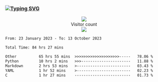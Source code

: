### <a href="https://git.io/typing-svg"><img src="https://readme-typing-svg.herokuapp.com?font=Fira+Code&pause=1000&width=435&lines=+Hi+%F0%9F%91%8B+There+is+Chenghow" alt="Typing SVG" /></a>
<p align="center"> 
  <img src="https://github-readme-stats.vercel.app/api?username=chenghow&show_icons=true"><br>
  Visitor count<br>
  <img src="https://profile-counter.glitch.me/chenghow/count.svg">
</p>

<!--START_SECTION:waka-->

```txt
From: 23 January 2023 - To: 13 October 2023

Total Time: 84 hrs 27 mins

Other          65 hrs 55 mins  >>>>>>>>>>>>>>>>>>>>-----   78.06 %
Python         10 hrs 2 mins   >>>----------------------   11.88 %
Markdown       2 hrs 53 mins   >------------------------   03.43 %
YAML           1 hr 52 mins    >------------------------   02.23 %
C              1 hr 27 mins    -------------------------   01.73 %
```

<!--END_SECTION:waka-->
